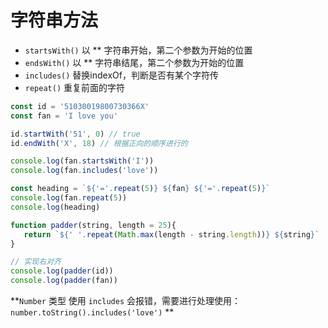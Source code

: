 # 字符串方法

- `startsWith()` 以 ** 字符串开始，第二个参数为开始的位置
- `endsWith()` 以 ** 字符串结尾，第二个参数为开始的位置
- `includes()` 替换indexOf，判断是否有某个字符传
- `repeat()` 重复前面的字符 

```javascript
const id = '51030019800730366X'
const fan = 'I love you'

id.startWith('51', 0) // true
id.endWith('X', 18) // 根据正向的顺序进行的

console.log(fan.startsWith('I'))
console.log(fan.includes('love'))

const heading = `${'='.repeat(5)} ${fan} ${'='.repeat(5)}`
console.log(fan.repeat(5))
console.log(heading)

function padder(string, length = 25){
   return `${' '.repeat(Math.max(length - string.length))} ${string}` 
}

// 实现右对齐
console.log(padder(id))
console.log(padder(fan))

```


**`Number` 类型 使用 `includes` 会报错，需要进行处理使用： `number.toString().includes('love')` **